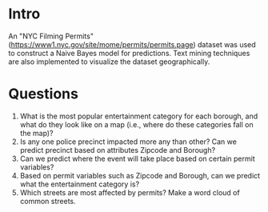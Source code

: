 # Intro
An "NYC Filming Permits" (https://www1.nyc.gov/site/mome/permits/permits.page) dataset was used to construct a Naive Bayes model for predictions. Text mining techniques are also implemented to visualize the dataset geographically.

# Questions
1. What is the most popular entertainment category for each borough, and what do they look like on a map (i.e., where do these categories fall on the map)?
2. Is any one police precinct impacted more any than other? Can we predict precinct based on attributes Zipcode and Borough?
3. Can we predict where the event will take place based on certain permit variables?
4. Based on permit variables such as Zipcode and Borough, can we predict what the entertainment category is?
5. Which streets are most affected by permits? Make a word cloud of common streets.
